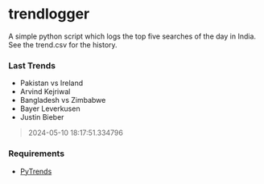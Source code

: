 # trendlogger
A simple python script which logs the top five searches of the day in India.<br>See the trend.csv for the history.<br>

<!-- Last Trends -->
### Last Trends
* Pakistan vs Ireland
* Arvind Kejriwal
* Bangladesh vs Zimbabwe
* Bayer Leverkusen
* Justin Bieber
> 2024-05-10 18:17:51.334796

<!-- Requirements -->
### Requirements
* [PyTrends](https://github.com/dreyco676/pytrends)
